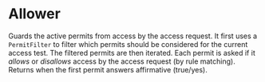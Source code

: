 # Allower

Guards the active permits from access by the access request. 
It first uses a `PermitFilter` to filter which permits should be considered for the 
current access test. The filtered permits are then iterated. Each permit is asked if it *allows* or *disallows* access by the
access request (by rule matching). Returns when the first permit answers affirmative (true/yes).

